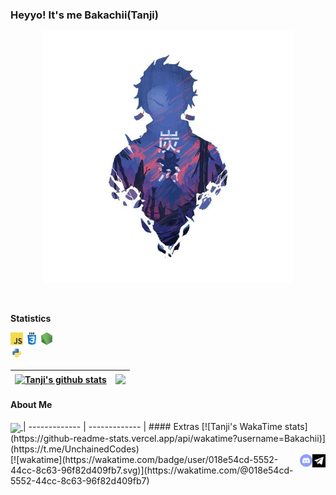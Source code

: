 ### Heyyo! It's me Bakachii(Tanji)

<p align="center"><a href="https://Bakachii.github.io"><img width="80%" alt="[Image Not Found]." src="./assets/c8bbfef8527fede6eeddd8d15ca8b727.jpg" /></a></p>

<br />

**Statistics**

<code><img height="20" alt="javascript" src="https://raw.githubusercontent.com/github/explore/80688e429a7d4ef2fca1e82350fe8e3517d3494d/topics/javascript/javascript.png"></code>
<code><img height="20" alt="css" src="https://raw.githubusercontent.com/github/explore/80688e429a7d4ef2fca1e82350fe8e3517d3494d/topics/css/css.png"></code>
<code><img height="20" alt="nodejs" src="https://raw.githubusercontent.com/github/explore/80688e429a7d4ef2fca1e82350fe8e3517d3494d/topics/nodejs/nodejs.png"></code>    
<code><img height="20" alt="python" src="https://raw.githubusercontent.com/github/explore/80688e429a7d4ef2fca1e82350fe8e3517d3494d/topics/python/python.png"></code>

| <a href="https://github.com/Bakachii"><img align="center" src="https://github-readme-stats.vercel.app/api?username=Bakachii&show_icons=true&include_all_commits=true&theme=tokyonight&hide_border=true" alt="Tanji's github stats" /></a> | <a href="https://github.com/Bakachii"><img align="center" src="https://github-readme-stats.vercel.app/api/top-langs/?username=bakachii&layout=compact&theme=buefy&hide_border=true" /></a> |
| ------------- | ------------- |
#### About Me
<a href="https://github.com/anuraghazra/anuraghazra.github.io">
  <img align="center" src="https://github-readme-stats.vercel.app/api/pin/?username=anuraghazra&repo=anuraghazra.github.io&theme=buefy" />
</a>
| ------------- | ------------- |
#### Extras
[![Tanji's WakaTime stats](https://github-readme-stats.vercel.app/api/wakatime?username=Bakachii)](https://t.me/UnchainedCodes)
<br/>
<a href="https://t.me/Bakachii">
  <img align="right" alt="Tanjirou Kamado | Telegram" width="21px" src="https://raw.githubusercontent.com/Bakachii/Bakachii/master/assets/telegram-svgrepo-com.svg" />
</a>
<a href="https://discordapp.com/users/lynncept">
  <img align="right" alt="Tanjirou Kamado | Discord" width="20px" src="https://raw.githubusercontent.com/BakaChii/Bakachii/master/assets/discord-round.svg" />
</a>
[![wakatime](https://wakatime.com/badge/user/018e54cd-5552-44cc-8c63-96f82d409fb7.svg)](https://wakatime.com/@018e54cd-5552-44cc-8c63-96f82d409fb7)
